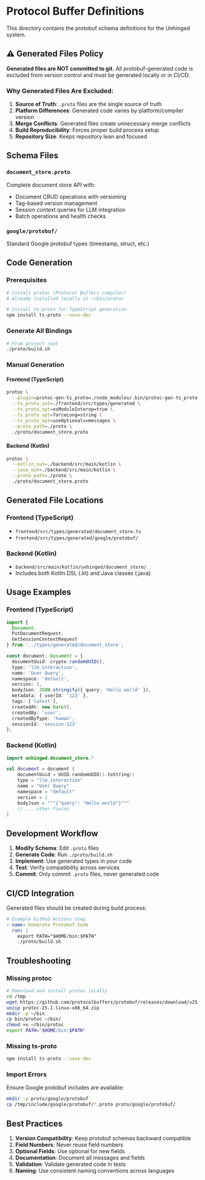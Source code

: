 # Protocol Buffer Definitions

This directory contains the protobuf schema definitions for the Unhinged system.

## ⚠️ Generated Files Policy

**Generated files are NOT committed to git.** All protobuf-generated code is excluded from version control and must be generated locally or in CI/CD.

### Why Generated Files Are Excluded:

1. **Source of Truth**: `.proto` files are the single source of truth
2. **Platform Differences**: Generated code varies by platform/compiler version
3. **Merge Conflicts**: Generated files create unnecessary merge conflicts
4. **Build Reproducibility**: Forces proper build process setup
5. **Repository Size**: Keeps repository lean and focused

## Schema Files

### `document_store.proto`
Complete document store API with:
- Document CRUD operations with versioning
- Tag-based version management
- Session context queries for LLM integration
- Batch operations and health checks

### `google/protobuf/`
Standard Google protobuf types (timestamp, struct, etc.)

## Code Generation

### Prerequisites
```bash
# Install protoc (Protocol Buffers compiler)
# Already installed locally in ~/bin/protoc

# Install ts-proto for TypeScript generation
npm install ts-proto --save-dev
```

### Generate All Bindings
```bash
# From project root
./proto/build.sh
```

### Manual Generation

#### Frontend (TypeScript)
```bash
protoc \
  --plugin=protoc-gen-ts_proto=./node_modules/.bin/protoc-gen-ts_proto \
  --ts_proto_out=./frontend/src/types/generated \
  --ts_proto_opt=esModuleInterop=true \
  --ts_proto_opt=forceLong=string \
  --ts_proto_opt=useOptionals=messages \
  --proto_path=./proto \
  ./proto/document_store.proto
```

#### Backend (Kotlin)
```bash
protoc \
  --kotlin_out=./backend/src/main/kotlin \
  --java_out=./backend/src/main/kotlin \
  --proto_path=./proto \
  ./proto/document_store.proto
```

## Generated File Locations

### Frontend (TypeScript)
- `frontend/src/types/generated/document_store.ts`
- `frontend/src/types/generated/google/protobuf/`

### Backend (Kotlin)
- `backend/src/main/kotlin/unhinged/document_store/`
- Includes both Kotlin DSL (.kt) and Java classes (.java)

## Usage Examples

### Frontend (TypeScript)
```typescript
import { 
  Document, 
  PutDocumentRequest, 
  GetSessionContextRequest 
} from '../types/generated/document_store';

const document: Document = {
  documentUuid: crypto.randomUUID(),
  type: 'llm_interaction',
  name: 'User Query',
  namespace: 'default',
  version: 1,
  bodyJson: JSON.stringify({ query: 'Hello world' }),
  metadata: { userId: '123' },
  tags: ['latest'],
  createdAt: new Date(),
  createdBy: 'user',
  createdByType: 'human',
  sessionId: 'session-123'
};
```

### Backend (Kotlin)
```kotlin
import unhinged.document_store.*

val document = document {
    documentUuid = UUID.randomUUID().toString()
    type = "llm_interaction"
    name = "User Query"
    namespace = "default"
    version = 1
    bodyJson = """{"query": "Hello world"}"""
    // ... other fields
}
```

## Development Workflow

1. **Modify Schema**: Edit `.proto` files
2. **Generate Code**: Run `./proto/build.sh`
3. **Implement**: Use generated types in your code
4. **Test**: Verify compatibility across services
5. **Commit**: Only commit `.proto` files, never generated code

## CI/CD Integration

Generated files should be created during build process:

```yaml
# Example GitHub Actions step
- name: Generate Protobuf Code
  run: |
    export PATH="$HOME/bin:$PATH"
    ./proto/build.sh
```

## Troubleshooting

### Missing protoc
```bash
# Download and install protoc locally
cd /tmp
wget https://github.com/protocolbuffers/protobuf/releases/download/v25.1/protoc-25.1-linux-x86_64.zip
unzip protoc-25.1-linux-x86_64.zip
mkdir -p ~/bin
cp bin/protoc ~/bin/
chmod +x ~/bin/protoc
export PATH="$HOME/bin:$PATH"
```

### Missing ts-proto
```bash
npm install ts-proto --save-dev
```

### Import Errors
Ensure Google protobuf includes are available:
```bash
mkdir -p proto/google/protobuf
cp /tmp/include/google/protobuf/*.proto proto/google/protobuf/
```

## Best Practices

1. **Version Compatibility**: Keep protobuf schemas backward compatible
2. **Field Numbers**: Never reuse field numbers
3. **Optional Fields**: Use optional for new fields
4. **Documentation**: Document all messages and fields
5. **Validation**: Validate generated code in tests
6. **Naming**: Use consistent naming conventions across languages
